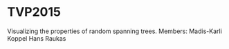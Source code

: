 # TVP2015
Visualizing the properties of random spanning trees. 
Members:
Madis-Karli Koppel
Hans Raukas
